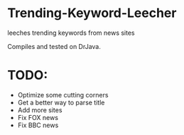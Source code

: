 # Trending-Keyword-Leecher
leeches trending keywords from news sites


Compiles and tested on DrJava.

# TODO:
- Optimize some cutting corners
- Get a better way to parse title
- Add more sites
- Fix FOX news
- Fix BBC news
